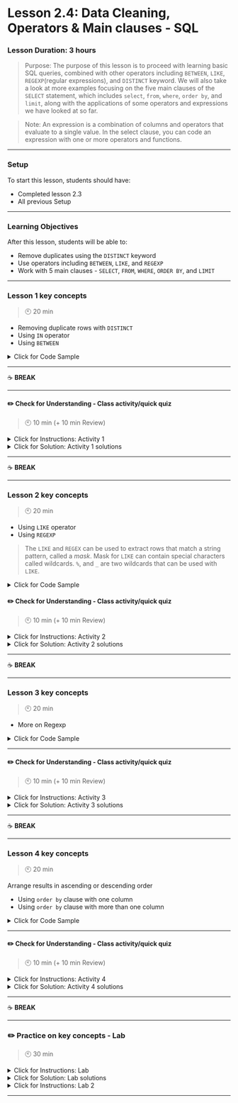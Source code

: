 # Lesson 2.4: Data Cleaning, Operators & Main clauses - SQL

### Lesson Duration: 3 hours

> Purpose: The purpose of this lesson is to proceed with learning basic SQL queries, combined with other operators including `BETWEEN`, `LIKE`, `REGEXP`(regular expressions), and `DISTINCT` keyword. We will also take a look at more examples focusing on the five main clauses of the `SELECT` statement, which includes `select`, `from`, `where`, `order by`, and `limit`, along with the applications of some operators and expressions we have looked at so far.

> Note: An expression is a combination of columns and operators that evaluate to a single value. In the select clause, you can code an expression with one or more operators and functions.

---

### Setup

To start this lesson, students should have:

- Completed lesson 2.3
- All previous Setup

---

### Learning Objectives

After this lesson, students will be able to:

- Remove duplicates using the `DISTINCT` keyword
- Use operators including `BETWEEN`, `LIKE`, and `REGEXP`
- Work with 5 main clauses - `SELECT`, `FROM`, `WHERE`, `ORDER BY`, and `LIMIT`

---

### Lesson 1 key concepts

> :clock10: 20 min

- Removing duplicate rows with `DISTINCT`
- Using `IN` operator
- Using `BETWEEN`

<details>
<summary> Click for Code Sample </summary>

:exclamation: Note for instructor: Keep working on the `bank` database.

```sql
select A3 from bank.district;
select distinct A3 from bank.district;
```

```sql
select * from bank.order
where k_symbol in ('leasing', 'pojistine');
```

:exclamation: Note for instructor: Remind the students that when using comparison operators in MySQL, they are not case sensitive, which means 'LEASING' and 'leasing' will be evaluated as equal.

```sql
select * from bank.account
where district_id in (1,2,3,4,5);
```

```sql
-- We are trying to get the same result using the between operator.
-- Note that 1 and 5 are included in the range of values compared/evaluated

select * from bank.account
where district_id between 1 and 5;

select * from bank.loan
where amount - payments between 1000 and 10000;
```

</details>

---

:coffee: **BREAK**

---

#### :pencil2: Check for Understanding - Class activity/quick quiz

> :clock10: 10 min (+ 10 min Review)

<details>
  <summary> Click for Instructions: Activity 1 </summary>

- Link to [activity 1](https://github.com/ironhack-edu/data_2.04_activities/blob/master/2.04_activity_1.md).

</details>

<details>
  <summary>Click for Solution: Activity 1 solutions </summary>

- Link to [activity 1 solution](https://gist.github.com/ironhack-edu/59a3b96d8bcec136d70ceece723f85a3).

</details>

---

:coffee: **BREAK**

---

### Lesson 2 key concepts

> :clock10: 20 min

- Using `LIKE` operator
- Using `REGEXP`

> The `LIKE` and `REGEX` can be used to extract rows that match a string pattern, called a _mask_. Mask for `LIKE` can contain special characters called wildcards. `%`, and `_` are two wildcards that can be used with `LIKE`.

<details>
<summary> Click for Code Sample </summary>

```sql
select * from bank.district
where A3 like 'north%';

select * from bank.district
where a3 like 'north_M%';
-- This would return all the results for
-- 'north  Moravia', 'northMoravia', northMiami'
```

How is the result changed if we use `%` instead of `_` in the previous query? This is an activity for students later after this session.

```sql
select * from bank.district
where a3 regexp 'north';

-- Now we will take a look at another table
-- to see the difference between LIKE and REGEXP
select * from bank.order
where k_symbol regexp 's';

select * from bank.order
where k_symbol regexp '^s';

select * from bank.order
where k_symbol regexp 'o$';

-- We can include multiple conditions at the same time
select distinct k_symbol from bank.order
where k_symbol regexp 'ip|is';
```

</details>

#### :pencil2: Check for Understanding - Class activity/quick quiz

> :clock10: 10 min (+ 10 min Review)

<details>
  <summary> Click for Instructions: Activity 2 </summary>

- Link to [activity 2](https://github.com/ironhack-edu/data_2.04_activities/blob/master/2.04_activity_2.md).

</details>

<details>
  <summary>Click for Solution: Activity 2 solutions</summary>

- Link to [activity 2 solution](https://gist.github.com/ironhack-edu/128a3a22184ef9c3c77ae241d0a14c83).

</details>

---

:coffee: **BREAK**

---

### Lesson 3 key concepts

> :clock10: 20 min

- More on Regexp

<details>
<summary> Click for Code Sample </summary>

```sql
select * from bank.district
where a2 regexp 'cesk[ey]';

select * from bank.district
where a2 regexp 'ch[e-r]';
```

Here are some more examples on regular expressions:

![regular expressions](https://education-team-2020.s3-eu-west-1.amazonaws.com/data-analytics/regular_expression_examples.png)

> Note: `LIKE` and `REGEXP` operators significantly degrade the performance of query execution as compared to simple comparison operators. One should be careful when using them.

</details>

---

#### :pencil2: Check for Understanding - Class activity/quick quiz

> :clock10: 10 min (+ 10 min Review)

<details>
  <summary> Click for Instructions: Activity 3 </summary>

- Link to [activity 3](https://github.com/ironhack-edu/data_2.04_activities/blob/master/2.04_activity_3.md).

</details>

<details>
  <summary>Click for Solution: Activity 3 solutions</summary>

1. Discussion

2. Link to [activity 3 solution](https://gist.github.com/ironhack-edu/d805a6ee40c38ae949695ee426aef410).

</details>

---

:coffee: **BREAK**

---

### Lesson 4 key concepts

> :clock10: 20 min

Arrange results in ascending or descending order

- Using `order by` clause with one column
- Using `order by` clause with more than one column

<details>
<summary> Click for Code Sample </summary>

```sql
select distinct a2 from bank.district
order by a2;

select distinct a2 from bank.district
order by a2 asc;

select * from bank.district
order by a3;

select * from bank.district
order by a3 desc;
```

> Some important points to remember: (NOTE: the students will test the last three points by themselves in the activity)

    - Note that, by default, (if not specified) the order is ascending.
    - By default, in an ascending sort, special characters appear first, followed by numbers, and then letters.
    - Null values appear first if the order is ascending.
    - You can use any column from the table to sort the values even if that column is not used in the select statement.

```sql
select * from bank.order
order by account_id, bank_to;

select * from bank.order
order by account_id, bank_to, k_symbol;
```

</details>

---

#### :pencil2: Check for Understanding - Class activity/quick quiz

> :clock10: 10 min (+ 10 min Review)

<details>
  <summary> Click for Instructions: Activity 4 </summary>

- Link to [activity 4](https://github.com/ironhack-edu/data_2.04_activities/blob/master/2.04_activity_4.md).

</details>

<details>
  <summary>Click for Solution: Activity 4 solutions</summary>

- Link to [activity 4 solution](https://gist.github.com/ironhack-edu/8be25f00870e28c0daf6e6a795ae3b39).

</details>

---

:coffee: **BREAK**

---

### :pencil2: Practice on key concepts - Lab

> :clock10: 30 min

<details>
  <summary> Click for Instructions: Lab </summary>

- Link to the lab: [https://github.com/ironhack-labs/lab-sql-4](https://github.com/ironhack-labs/lab-sql-4)

</details>

<details>
  <summary>Click for Solution: Lab solutions</summary>

- Link to the [lab solution](https://gist.github.com/ironhack-edu/6e9f08817f6d9b69c4ea8960d988e71f).

</details>

<details>
  <summary> Click for Instructions: Lab 2 </summary>

:exclamation: Note for instructor: If your students or some of them need some additional practice on the SQL basics, this lab could be used.

- Link to the lab: [https://github.com/ironhack-labs/lab-sql-basics](https://github.com/ironhack-labs/lab-sql-basics)

</details>

---
